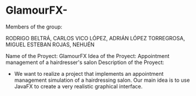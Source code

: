 # GlamourFX-

Members of the group:

RODRIGO BELTRÁ, CARLOS
VICO LÓPEZ, ADRIÁN
LÓPEZ TORREGROSA, MIGUEL
ESTEBAN ROJAS, NEHUÉN

Name of the Proyect: GlamourFX
Idea of the Proyect: Appointment management of a hairdresser's salon
Description of the Proyect: 
- We want to realize a project that implements an appointment management simulation of a hairdressing salon. Our main idea is to use JavaFX to create a very realistic graphical interface.
